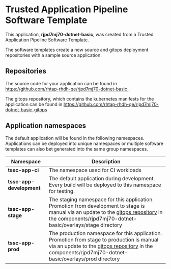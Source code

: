 # Trusted Application Pipeline Software Template

This application, **rjpd7mj70-dotnet-basic**, was created from a Trusted Application Pipeline Software Template.

The software templates create a new source and gitops deployment repositories with a sample source application. 

## Repositories

The source code for your application can be found in [https://github.com/rhtap-rhdh-qe/rjpd7mj70-dotnet-basic ](https://github.com/rhtap-rhdh-qe/rjpd7mj70-dotnet-basic ).
 
The gitops repository, which contains the kubernetes manifests for the application can be found in 
[https://github.com/rhtap-rhdh-qe/rjpd7mj70-dotnet-basic-gitops ](https://github.com/rhtap-rhdh-qe/rjpd7mj70-dotnet-basic-gitops ) 

## Application namespaces 

The default application will be found in the following namespaces. Applications can be deployed into unique namespaces or multiple software templates can also bet generated into the same group namespaces.  

|  Namespace   |  Description   |  
| -------- | -------- |
| **tssc-app-ci** | The namespace used for CI workloads |
| **tssc-app-development** | The default application during development. Every build will be deployed to this namespace for testing. |
| **tssc-app-stage** | The staging namespace for this application. Promotion from development to stage is manual via an update to the [gitops repository](https://github.com/rhtap-rhdh-qe/rjpd7mj70-dotnet-basic-gitops ) in the components/rjpd7mj70-dotnet-basic/overlays/stage directory |
| **tssc-app-prod** | The production namespace for this application. Promotion from stage to production is manual via an update to the [gitops repository](https://github.com/rhtap-rhdh-qe/rjpd7mj70-dotnet-basic-gitops ) in the components/rjpd7mj70-dotnet-basic/overlays/prod directory |